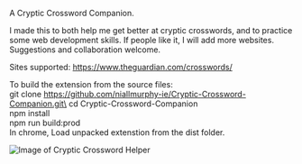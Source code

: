 A Cryptic Crossword Companion.

I made this to both help me get better at cryptic crosswords, and to practice some web development skills. If people like it, I will add more websites. Suggestions and collaboration welcome.

Sites supported: https://www.theguardian.com/crosswords/

To build the extension from the source files:\
git clone https://github.com/niallmurphy-ie/Cryptic-Crossword-Companion.git\
cd Cryptic-Crossword-Companion\
npm install\
npm run build:prod\
In chrome, Load unpacked extenstion from the dist folder.

![Image of Cryptic Crossword Helper](https://i.imgur.com/1HtndmB.png)